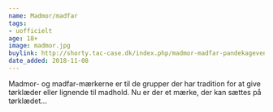 ```yaml
---
name: Madmor/madfar
tags:
- uofficielt
age: 18+
image: madmor.jpg
buylink: http://shorty.tac-case.dk/index.php/madmor-madfar-pandekagevender
date_added: 2018-11-08
---
```

Madmor- og madfar-mærkerne er til de grupper der har tradition for at give tørklæder eller lignende til madhold.
Nu er der et mærke, der kan sættes på tørklædet...
